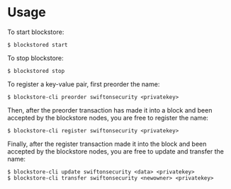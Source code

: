 # Usage

To start blockstore:

```
$ blockstored start
```

To stop blockstore:

```
$ blockstored stop
```

To register a key-value pair, first preorder the name:

```
$ blockstore-cli preorder swiftonsecurity <privatekey>
```

Then, after the preorder transaction has made it into a block and been accepted by the blockstore nodes, you are free to register the name:

```
$ blockstore-cli register swiftonsecurity <privatekey>
```

Finally, after the register transaction made it into the block and been accepted by the blockstore nodes, you are free to update and transfer the name:

```
$ blockstore-cli update swiftonsecurity <data> <privatekey>
$ blockstore-cli transfer swiftonsecurity <newowner> <privatekey>
```
